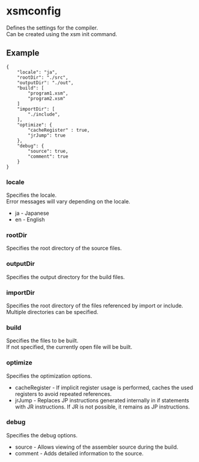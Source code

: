 # xsmconfig
Defines the settings for the compiler.  
Can be created using the xsm init command.

## Example
```
{
	"locale": "ja",
	"rootDir": "./src",
	"outputDir": "./out",
	"build": [
		"program1.xsm",
		"program2.xsm"
	]
	"importDir": [
		"./include",
	],
	"optimize": {
		"cacheRegister" : true,
		"jrJump": true
	},
    "debug": {
		"source": true,
		"comment": true
    }
}
```

### locale
Specifies the locale.  
Error messages will vary depending on the locale.  
  - ja - Japanese  
  - en - English

### rootDir
Specifies the root directory of the source files.

### outputDir
Specifies the output directory for the build files.

### importDir
Specifies the root directory of the files referenced by import or include.  
Multiple directories can be specified.

### build
Specifies the files to be built.  
If not specified, the currently open file will be built.

### optimize
Specifies the optimization options.  
  - cacheRegister - If implicit register usage is performed, caches the used registers to avoid repeated references.  
  - jrJump - Replaces JP instructions generated internally in if statements with JR instructions. If JR is not possible, it remains as JP instructions.

### debug
Specifies the debug options.  
  - source - Allows viewing of the assembler source during the build.  
  - comment - Adds detailed information to the source.